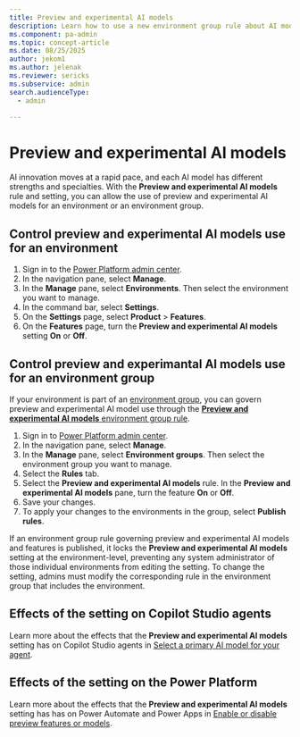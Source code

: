```yaml
---
title: Preview and experimental AI models
description: Learn how to use a new environment group rule about AI models.
ms.component: pa-admin
ms.topic: concept-article
ms.date: 08/25/2025
author: jekom1
ms.author: jelenak
ms.reviewer: sericks
ms.subservice: admin
search.audienceType: 
  - admin

---
```


# Preview and experimental AI models

AI innovation moves at a rapid pace, and each AI model has different strengths and specialties. With the **Preview and experimental AI models** rule and setting, you can allow the use of preview and experimental AI models for an environment or an environment group.

## Control preview and experimental AI models use for an environment

1. Sign in to the [Power Platform admin center](https://admin.powerplatform.microsoft.com).
2. In the navigation pane, select **Manage**.
3. In the **Manage** pane, select **Environments**. Then select the environment you want to manage.
4. In the command bar, select **Settings**.
5. On the **Settings** page, select **Product** > **Features**.
6. On the **Features** page, turn the **Preview and experimental AI models** setting **On** or **Off**.

## Control preview and experimantal AI models use for an environment group

If your environment is part of an [environment group](environment-groups.md), you can govern preview and experimental AI model use through the [**Preview and experimental AI models** environment group rule](environment-groups-rules.md).

1. Sign in to [Power Platform admin center](https://admin.powerplatform.microsoft.com).
2. In the navigation pane, select **Manage**.
3. In the **Manage** pane, select **Environment groups**. Then select the environment group you want to manage.
4. Select the **Rules** tab.
5. Select the **Preview and experimental AI models** rule. In the **Preview and experimental AI models** pane, turn the feature **On** or **Off**.
6. Save your changes.
7. To apply your changes to the environments in the group, select **Publish rules**.

If an environment group rule governing preview and experimental AI models and features is published, it locks the **Preview and experimental AI models** setting at the environment-level, preventing any system administrator of those individual environments from editing the setting. To change the setting, admins must modify the corresponding rule in the environment group that includes the environment. 

## Effects of the setting on Copilot Studio agents

Learn more about the effects that the **Preview and experimental AI models** setting has on Copilot Studio agents in [Select a primary AI model for your agent](/microsoft-copilot-studio/authoring-select-agent-model).

## Effects of the setting on the Power Platform

Learn more about the effects that the **Preview and experimental AI models** setting has has on Power Automate and Power Apps in [Enable or disable preview features or models](ai-builder-docs/administer.md#enable-or-disable-preview-features-or-models).

